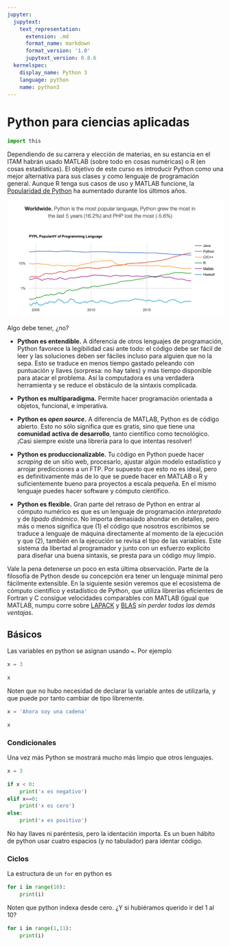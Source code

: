 ```yaml
---
jupyter:
  jupytext:
    text_representation:
      extension: .md
      format_name: markdown
      format_version: '1.0'
      jupytext_version: 0.8.6
  kernelspec:
    display_name: Python 3
    language: python
    name: python3
---
```


# Python para ciencias aplicadas

```python
import this
```

Dependiendo de su carrera y elección de materias, en su estancia en el ITAM habrán usado MATLAB (sobre todo en cosas numéricas) o R (en cosas estadísticas). El objetivo de este curso es introducir Python como una mejor alternativa para sus clases y como lenguaje de programación general. Aunque R tenga sus casos de uso y MATLAB funcione, la [Popularidad de Python](http://pypl.github.io/PYPL.html) ha aumentado durante los últimos años.

![](./img/pl_popularity.png)


Algo debe tener, ¿no?

+ **Python es entendible.** A diferencia de otros lenguajes de programación, Python favorece la legibilidad casi ante todo: el código debe ser fácil de leer y las soluciones deben ser fáciles incluso para alguien que no la sepa. Esto se traduce en menos tiempo gastado peleando con puntuación y llaves (sorpresa: no hay tales) y más tiempo disponible para atacar el problema. Así la computadora es una verdadera herramienta y se reduce el obstáculo de la sintaxis complicada.

+ **Python es multiparadigma.** Permite hacer programación orientada a objetos, funcional, e imperativa.

+ **Python es *open source*.** A diferencia de MATLAB, Python es de código abierto. Esto no sólo significa que es gratis, sino que tiene una **comunidad activa de desarrollo**, tanto científico como tecnológico. ¡Casi siempre existe una librería para lo que intentas resolver!

+ **Python es produccionalizable.** Tu código en Python puede hacer *scraping* de un sitio web, procesarlo, ajustar algún modelo estadístico y arrojar predicciones a un FTP. Por supuesto que esto no es ideal, pero es definitivamente más de lo que se puede hacer en MATLAB o R y suficientemente bueno para proyectos a escala pequeña. En el mismo lenguaje puedes hacer software y cómputo científico.

+ **Python es flexible.** Gran parte del retraso de Python en entrar al cómputo numérico es que es un lenguaje de programación *interpretado* y de *tipado dinámico*. No importa demasiado ahondar en detalles, pero más o menos significa que (1) el código que nosotros escribimos se traduce a lenguaje de máquina directamente al momento de la ejecución y que (2), también en la ejecución se revisa el tipo de las variables. Este sistema da libertad al programador y junto con un esfuerzo explícito para diseñar una buena sintaxis, se presta para un código muy limpio.


Vale la pena detenerse un poco en esta última observación. Parte de la filosofía de Python desde su concepción era tener un lenguaje minimal pero fácilmente extensible. En la siguiente sesión veremos que el ecosistema de cómputo científico y estadístico de Python, que utiliza librerías eficientes de Fortran y C consigue velocidades comparables con MATLAB (igual que MATLAB, numpu corre sobre [LAPACK](https://en.wikipedia.org/wiki/LAPACK) y [BLAS](https://en.wikipedia.org/wiki/Basic_Linear_Algebra_Subprograms) *sin perder todas las demás ventajas*. 



## Básicos

Las variables en python se asignan usando `=`. Por ejemplo

```python
x = 3
```

```python
x
```

Noten que no hubo necesidad de declarar la variable antes de utilizarla, y que puede por tanto cambiar de tipo libremente.

```python
x = 'Ahora soy una cadena'
```

```python
x
```

### Condicionales

Una vez más Python se mostrará mucho más limpio que otros lenguajes.

```python
x = 3
```

```python
if x < 0:
    print('x es negativo')
elif x==0:
    print('x es cero')
else:
    print('x es positivo')
```

No hay llaves ni paréntesis, pero la identación importa. Es un buen hábito de python usar cuatro espacios (y no tabulador) para identar código.


### Ciclos
La estructura de un `for` en python es

```python
for i in range(10):
    print(i)
```
Noten que python indexa desde cero. ¿Y si hubiéramos querido ir del 1 al 10?

```python
for i in range(1,11):
    print(i)

```

```python

```
